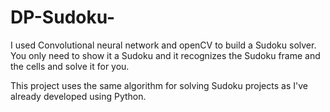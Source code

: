 # DP-Sudoku-
I used Convolutional neural network and openCV to build a Sudoku solver. You only need to show it a Sudoku and it recognizes the Sudoku frame and the cells and solve it for you.

This project uses the same algorithm for solving Sudoku projects as I've already developed using Python. 
